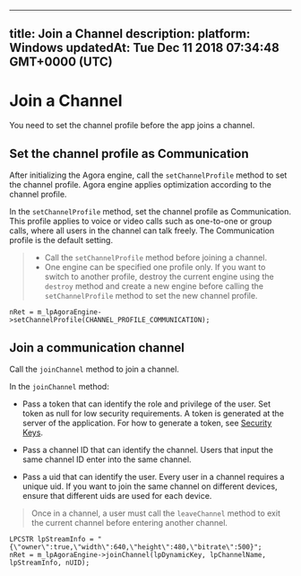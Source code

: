 
---
title: Join a Channel
description: 
platform: Windows
updatedAt: Tue Dec 11 2018 07:34:48 GMT+0000 (UTC)
---
# Join a Channel
You need to set the channel profile before the app joins a channel.

## Set the channel profile as Communication
After initializing the Agora engine, call the `setChannelProfile` method to set the channel profile. Agora engine applies optimization according to the channel profile.

In the `setChannelProfile` method, set the channel profile as Communication. This profile applies to voice or video calls such as one-to-one or group calls, where all users in the channel can talk freely. The Communication profile is the default setting.

> -   Call the `setChannelProfile` method before joining a channel.
> -   One engine can be specified one profile only. If you want to switch to another profile, destroy the current engine using the `destroy` method and create a new engine before calling the `setChannelProfile` method to set the new channel profile.

```
nRet = m_lpAgoraEngine->setChannelProfile(CHANNEL_PROFILE_COMMUNICATION);
```

## Join a communication channel
Call the <code>joinChannel</code> method to join a channel. 

In the <code>joinChannel</code> method:

-   Pass a token that can identify the role and privilege of the user. Set token as null for low security requirements. A token is generated at the server of the application. For how to generate a token, see [Security Keys](../../en/Video/token.md).

-   Pass a channel ID that can identify the channel. Users that input the same channel ID enter into the same channel.

-   Pass a uid that can identify the user. Every user in a channel requires a unique uid. If you want to join the same channel on different devices, ensure that different uids are used for each device.


> Once in a channel, a user must call the <code>leaveChannel</code> method to exit the current channel before entering another channel.

```
LPCSTR lpStreamInfo = "{\"owner\":true,\"width\":640,\"height\":480,\"bitrate\":500}";
nRet = m_lpAgoraEngine->joinChannel(lpDynamicKey, lpChannelName, lpStreamInfo, nUID);
```
